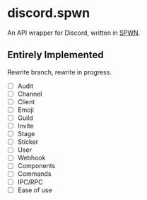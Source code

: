 # discord.spwn
An API wrapper for Discord, written in [SPWN](https://github.com/Spu7Nix/SPWN-language).

## Entirely Implemented
Rewrite branch, rewrite in progress.
- [ ] Audit
- [ ] Channel
- [ ] Client
- [ ] Emoji
- [ ] Guild
- [ ] Invite
- [ ] Stage
- [ ] Sticker
- [ ] User
- [ ] Webhook
- [ ] Components
- [ ] Commands
- [ ] IPC/RPC
- [ ] Ease of use